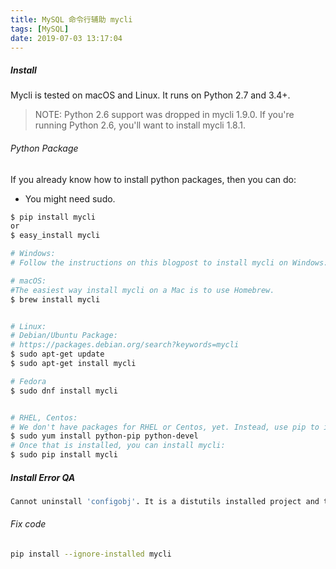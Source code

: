 ```yaml
---
title: MySQL 命令行辅助 mycli
tags: [MySQL]
date: 2019-07-03 13:17:04
---
```



##### Install

Mycli is tested on macOS and Linux. It runs on Python 2.7 and 3.4+.

> NOTE: Python 2.6 support was dropped in mycli 1.9.0. If you're running Python 2.6, you'll want to install mycli 1.8.1.

###### Python Package

If you already know how to install python packages, then you can do:

* You might need sudo.

```bash
$ pip install mycli
or
$ easy_install mycli

# Windows:
# Follow the instructions on this blogpost to install mycli on Windows:  https://www.codewall.co.uk/installing-using-mycli-on-windows/

# macOS:
#The easiest way install mycli on a Mac is to use Homebrew.
$ brew install mycli


# Linux:
# Debian/Ubuntu Package:
# https://packages.debian.org/search?keywords=mycli
$ sudo apt-get update
$ sudo apt-get install mycli

# Fedora
$ sudo dnf install mycli


# RHEL, Centos:
# We don't have packages for RHEL or Centos, yet. Instead, use pip to install mycli. You can install pip on your system using:
$ sudo yum install python-pip python-devel
# Once that is installed, you can install mycli:
$ sudo pip install mycli
```

##### Install Error QA

```bash
Cannot uninstall 'configobj'. It is a distutils installed project and thus we cannot accurately determine which files belong to it which would lead to only a partial uninstall.
```

###### Fix code

```bash
pip install --ignore-installed mycli
```

